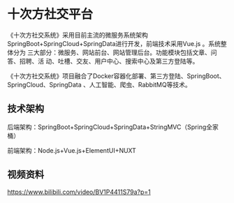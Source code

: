 # 十次方社交平台

《十次方社交系统》采用目前主流的微服务系统架构
SpringBoot+SpringCloud+SpringData进行开发，前端技术采用Vue.js 。系统整体分为
三大部分：微服务、网站前台、网站管理后台。功能模块包括文章、问答、招聘、活
动、吐槽、交友、用户中心、搜索中心及第三方登陆等。

《十次方社交系统》项目融合了Docker容器化部署、第三方登陆、SpringBoot、
SpringCloud、SpringData 、人工智能、爬虫、RabbitMQ等技术。

## 技术架构

后端架构：SpringBoot+SpringCloud+SpringData+StringMVC（Spring全家桶）

前端架构：Node.js+Vue.js+ElementUI+NUXT


## 视频资料
https://www.bilibili.com/video/BV1P4411S79a?p=1
